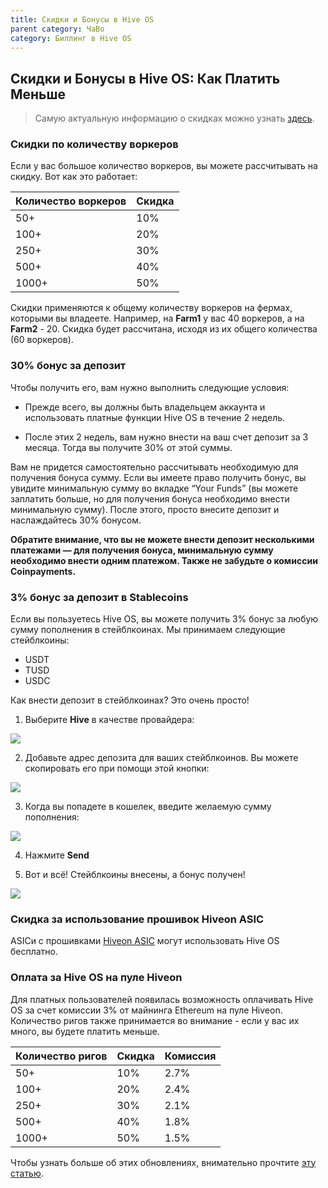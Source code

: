 ```yaml
---
title: Скидки и Бонусы в Hive OS
parent category: ЧаВо
category: Биллинг в Hive OS
---
```

## Скидки и Бонусы в Hive OS: Как Платить Меньше

>Самую актуальную информацию о скидках можно узнать <a href="https://hiveos.farm/pricing/">здесь</a>.

### Скидки по количеству воркеров
Если у вас большое количество воркеров, вы можете рассчитывать на скидку. Вот как это работает:

| Количество воркеров | Скидка |
|-------------------|----------|
|50+               | 10%      |
|100+              | 20%      |
|250+               | 30%      |
| 500+              | 40%      |
| 1000+             | 50%      |


Скидки применяются к общему количеству воркеров на фермах, которыми вы владеете. Например, на **Farm1** у вас 40 воркеров, а на **Farm2** - 20. Скидка будет рассчитана, исходя из их общего количества (60 воркеров).

### 30% бонус за депозит
Чтобы получить его, вам нужно выполнить следующие условия:

- Прежде всего, вы должны быть владельцем аккаунта и использовать платные функции Hive OS в течение 2 недель.

- После этих 2 недель, вам нужно внести на ваш счет депозит за 3 месяца. Тогда вы получите 30% от этой суммы.

Вам не придется самостоятельно рассчитывать необходимую для получения бонуса сумму. Если вы имеете право получить бонус, вы увидите минимальную сумму во вкладке “Your Funds” (вы можете заплатить больше, но для получения бонуса необходимо внести минимальную сумму). После этого, просто внесите депозит и наслаждайтесь 30% бонусом.

__Обратите внимание, что вы не можете внести депозит несколькими платежами — для получения бонуса, минимальную сумму необходимо внести одним платежом. Также не забудьте о комиссии Coinpayments.__

### 3% бонус за депозит в Stablecoins
Если вы пользуетесь Hive OS, вы можете получить 3% бонус за любую сумму пополнения в стейблкоинах. Мы принимаем следующие стейблкоины:
- USDT
- TUSD
- USDC

Как внести депозит в стейблкоинах? Это очень просто!
1. Выберите **Hive** в качестве провайдера:

<img src="https://miro.medium.com/max/1600/0*L8qSjVTuu_AjOWL5">


2. Добавьте адрес депозита для ваших стейблкоинов. Вы можете скопировать его при помощи этой кнопки:

<img src="https://miro.medium.com/max/318/0*3hLQ5RFW_1_5-hjH">

3. Когда вы попадете в кошелек, введите желаемую сумму пополнения:

<img src="https://miro.medium.com/max/1600/0*64wVo2a140p-rxKc">

4. Нажмите **Send**

5. Вот и всё! Стейблкоины внесены, а бонус получен!

<img src="https://miro.medium.com/max/1600/0*jTxxgFEp4YrqcO-s">

### Скидка за использование прошивок Hiveon ASIC
ASICи с прошивками <a href="https://hiveos.farm/asic">Hiveon ASIC</a> могут использовать Hive OS бесплатно.

### Оплата за Hive OS на пуле Hiveon
Для платных пользователей появилась возможность оплачивать Hive OS за счет комиссии 3% от майнинга Ethereum на пуле Hiveon. Количество ригов также принимается во внимание - если у вас их много, вы будете платить меньше.


| Количество ригов | Скидка | Комиссия|
|-------------------|----------|--------|
|50+               | 10%        |2.7%|
|100+              | 20%      |2.4%|
|250+               | 30%      |2.1%|
| 500+              | 40%      |1.8%|
| 1000+             | 50%      |1.5%|


Чтобы узнать больше об этих обновлениях, внимательно прочтите [эту статью](faq\billing\billing-updates_ru.md).
